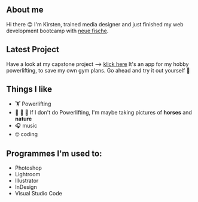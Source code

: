 ## About me

Hi there 😊 
I'm Kirsten, trained media designer and just finished my web development bootcamp with [neue fische](https://www.neuefische.de).

## Latest Project
Have a look at my capstone project --> [klick here](https://github.com/KirstenSchuhmann/CapstoneProject)
It's an app for my hobby powerlifting, to save my own gym plans. Go ahead and try it out yourself 💪


## Things I like 
- 🏋️ Powerlifting
- 🐴 🌱 📸 If I don't do Powerlifting, I'm maybe taking pictures of **horses** and **nature**
- 🎧 music
- 🤓 coding

## Programmes I'm used to: 
- Photoshop 
- Lightroom
- Illustrator 
- InDesign
- Visual Studio Code
